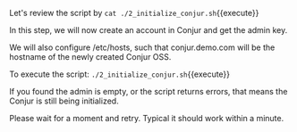 
Let's review the script by `cat ./2_initialize_conjur.sh`{{execute}}

In this step, we will now create an account in Conjur and get the admin key.

We will also configure /etc/hosts, such that conjur.demo.com will be the hostname of the newly created Conjur OSS.

To execute the script: `./2_initialize_conjur.sh`{{execute}}

If you found the admin is empty, or the script returns errors, that means the Conjur is still being initialized.

Please wait for a moment and retry.   Typical it should work within a minute.
